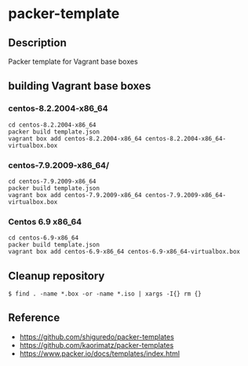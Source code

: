 # packer-template

## Description

Packer template for Vagrant base boxes

## building Vagrant base boxes

### centos-8.2.2004-x86_64

```
cd centos-8.2.2004-x86_64
packer build template.json
vagrant box add centos-8.2.2004-x86_64 centos-8.2.2004-x86_64-virtualbox.box
```

### centos-7.9.2009-x86_64/

```
cd centos-7.9.2009-x86_64
packer build template.json
vagrant box add centos-7.9.2009-x86_64 centos-7.9.2009-x86_64-virtualbox.box
```

### Centos 6.9 x86_64

```
cd centos-6.9-x86_64
packer build template.json
vagrant box add centos-6.9-x86_64 centos-6.9-x86_64-virtualbox.box
```


## Cleanup repository

```
$ find . -name *.box -or -name *.iso | xargs -I{} rm {}
```

## Reference

* https://github.com/shiguredo/packer-templates
* https://github.com/kaorimatz/packer-templates
* https://www.packer.io/docs/templates/index.html
